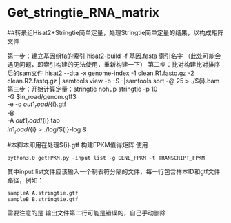 # Get_stringtie_RNA_matrix
##转录组Hisat2+Stringtie简单定量，处理Stringtie简单定量的结果，以构成矩阵文件

第一步：建立基因组fa的索引
hisat2-build -f  基因.fasta 索引名字
（此处可能会遇见问题，即索引构建的无法使用，重新构建一下）
第二步：比对构建比对排序后的sam文件
hisat2 --dta -x genome-index  -1 clean.R1.fastq.gz -2 clean.R2.fastq.gz | samtools view -b -S -|samtools sort -@ 25 > ./${i}.bam
第三步：开始计算定量：stringtie
nohup stringtie -p 10 \
-G $in_road/genom.gff3 \
-e -o $out1_road/${i}.gtf \
-B \
-A $out1_road/${i}.tab \
$in1_road/${i} > ./log/${i}-log &

#本脚本即用在处理${i}.gtf 构建FPKM值得矩阵
使用
```
python3.0 getFPKM.py -input list -g GENE_FPKM -t TRANSCRIPT_FPKM
```
其中input list文件应该输入一个制表符分隔的文件，每一行包含样本ID和gtf文件路径，例如：
```
sampleA A.stringtie.gtf
sampleB B.stringtie.gtf
```

需要注意的是
<span style=“color:red”>输出文件第二行可能是错误的，自己手动删除</span>
